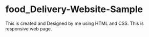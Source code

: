 # food_Delivery-Website-Sample

This is created and Designed by me using HTML and CSS.
This is responsive web page.

